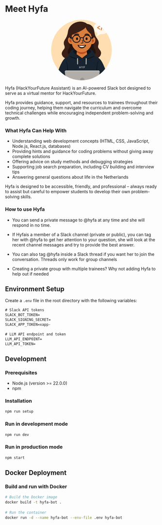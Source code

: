 # Meet Hyfa
<p align="center">
  <img src="Resources/Hyfa.jpeg" alt="Hyfa Avatar" width="200" height="200" style="border-radius: 50%;">
</p>
Hyfa (HackYourFuture Assistant) is an AI-powered Slack bot designed to serve as a virtual mentor for HackYourFuture.

Hyfa provides guidance, support, and resources to trainees throughout their coding journey, helping them navigate the curriculum and overcome technical challenges while encouraging independent problem-solving and growth.

### What Hyfa Can Help With

- Understanding web development concepts (HTML, CSS, JavaScript, Node.js, React.js, databases)
- Providing hints and guidance for coding problems without giving away complete solutions
- Offering advice on study methods and debugging strategies
- Supporting job search preparation, including CV building and interview tips
- Answering general questions about life in the Netherlands

Hyfa is designed to be accessible, friendly, and professional – always ready to assist but careful to empower students to develop their own problem-solving skills.

### How to use Hyfa
* You can send a private message to @hyfa at any time and she will respond in no time. 

* If Hyfais a member of a Slack channel (private or public), you can tag her with @hyfa to get her attention to your question, she will look at the recent channel messages and try to provide the best answer.

* You can also tag @hyfa inside a Slack thread if you want her to join the conversation. Threads only work for group channels

* Creating a private group with multiple trainees? Why not adding Hyfa to help out if needed

## Environment Setup

Create a `.env` file in the root directory with the following variables:

```
# Slack API tokens
SLACK_BOT_TOKEN=
SLACK_SIGNING_SECRET=
SLACK_APP_TOKEN=xapp-

# LLM API endpoint and token
LLM_API_ENDPOINT=
LLM_API_TOKEN=
```

## Development

### Prerequisites

- Node.js (version >= 22.0.0)
- npm

### Installation

```bash
npm run setup
```

### Run in development mode

```bash
npm run dev
```

### Run in production mode

```bash
npm start
```

## Docker Deployment

### Build and run with Docker

```bash
# Build the Docker image
docker build -t hyfa-bot .

# Run the container
docker run -d --name hyfa-bot --env-file .env hyfa-bot
```
